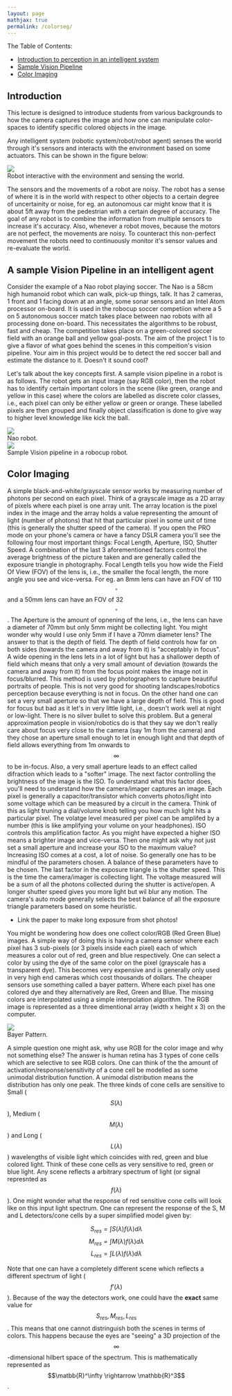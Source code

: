 ```yaml
---
layout: page
mathjax: true
permalink: /colorseg/
---
```

The Table of Contents:

- [Introduction to perception in an intelligent system](#intro)
- [Sample Vision Pipeline](#visionpipeline)
- [Color Imaging](#colimaging)

<a name='intro'></a>

## Introduction
This lecture is designed to introduce students from various backgrounds to how the camera captures the image and how one can manipulate color-spaces to identify specific colored objects in the image.

Any intelligent system (robotic system/robot/robot agent) senses the world through it's sensors and interacts with the environment based on some actuators. This can be shown in the figure below:

<div class="fig figcenter fighighlight">
  <img src="/assets/classify.png">
  <div class="figcaption">Robot interactive with the environment and sensing the world.</div>
</div>

The sensors and the movements of a robot are noisy. The robot has a sense of where it is in the world with respect to other objects to a certain degree of uncertainity or noise, for eg. an autonomous car might know that it is about 5ft away from the pedestrian with a certain degree of accuracy. The goal of any robot is to combine the information from multiple sensors to increase it's accuracy. Also, whenever a robot moves, because the motors are not perfect, the movements are noisy. To counteract this non-perfect movement the robots need to continuously monitor it's sensor values and re-evaluate the world. 

<a name='visionpipeline'></a>

## A sample Vision Pipeline in an intelligent agent
Consider the example of a Nao robot playing soccer. The Nao is a 58cm high humanoid robot which can walk, pick-up things, talk. It has 2 cameras, 1 front and 1 facing down at an angle, some sonar sensors and an Intel Atom processor on-board. It is used in the robocup soccer competiion where a 5 on 5 autonomous soccer match takes place between nao robots with all processing done on-board. This necessitates the algorithms to be robust, fast and cheap. The competition takes place on a green-colored soccer field with an orange ball and yellow goal-posts. The aim of the project 1 is to give a flavor of what goes behind the scenes in this compeition's vision pipeline. Your aim in this project would be to detect the red soccer ball and estimate the distance to it. Doesn't it sound cool?

Let's talk about the key concepts first. A sample vision pipeline in a robot is as follows. The robot gets an input image (say RGB color), then the robot has to identify certain important colors in the scene (like green, orange and yellow in this case) where the colors are labelled as discrete color classes, i.e., each pixel can only be either yellow or green or orange. These labelled pixels are then grouped and finally object classification is done to give way to higher level knowledge like kick the ball.


<div class="fig figcenter fighighlight">
  <img src="/assets/classify.png">
  <div class="figcaption">Nao robot.</div>
</div>


<div class="fig figcenter fighighlight">
  <img src="/assets/classify.png">
  <div class="figcaption">Sample Vision pipeline in a robocup robot.</div>
</div>

<a name='colimaging'></a>

## Color Imaging
A simple black-and-white/grayscale sensor works by measuring number of photons per second on each pixel. Think of a grayscale image as a 2D array of pixels where each pixel is one array unit. The array location is the pixel index in the image and the array holds a value representing the amount of light (number of photons) that hit that particular pixel in some unit of time (this is generally the shutter speed of the camera). If you open the PRO mode on your phone's camera or have a fancy DSLR camera you'll see the following four most important things: Focal Length, Aperture, ISO, Shutter Speed. A combination of the last 3 aforementioned factors control the average brightness of the picture taken and are generally called the exposure triangle in photography. Focal Length tells you how wide the Field Of View (FOV) of the lens is, i.e., the smaller the focal length, the more angle you see and vice-versa. For eg. an 8mm lens can have an FOV of 110$$^\circ$$ and a 50mm lens can have an FOV of 32$$^\circ$$. The Aperture is the amount of opnening of the lens, i.e., the lens can have a diameter of 70mm but only 5mm might be collecting light. You might wonder why would I use only 5mm if I have a 70mm diameter lens? The answer to that is the depth of field. The depth of field controls how far on both sides (towards the camera and away from it) is "acceptably in focus". A wide opening in the lens lets in a lot of light but has a shallower depth of field which means that only a very small amount of deviation (towards the camera and away from it) from the focus point makes the image not in focus/blurred. This method is used by photographers to capture beautiful portraits of people. This is not very good for shooting landscapes/robotics perception because everything is not in focus. On the other hand one can set a very small aperture so that we have a large depth of field. This is good for focus but bad as it let's in very little light, i.e., doesn't work well at night or low-light. There is no silver bullet to solve this problem. But a general approximation people in vision/robotics do is that they say we don't really care about focus very close to the camera (say 1m from the camera) and they chose an aperture small enough to let in enough light and that depth of field allows everything from 1m onwards to $$\infty$$ to be in-focus. Also, a very small aperture leads to an effect called difraction which leads to a "softer" image. The next factor controlling the brightness of the image is the ISO. To understand what this factor does, you'll need to understand how the camera/imager captures an image. Each pixel is generally a capacitor/transistor which converts photos/light into some voltage which can be measured by a circuit in the camera. Think of this as light truning a dial/volume knob telling you how much light hits a particular pixel. The volatge level measured per pixel can be amplifed by a number (this is like amplifying your volume on your headphones). ISO controls this amplification factor. As you might have expected a higher ISO means a brighter image and vice-versa. Then one might ask why not just set a small aperture and increase your ISO to the maximum value? Increasing ISO comes at a cost, a lot of noise. So generally one has to be mindful of the parameters chosen. A balance of these parameters have to be chosen. The last factor in the exposure triangle is the shutter speed. This is the time the camera/imager is collecting light. The voltage measured will be a sum of all the photons collected during the shutter is active/open. A longer shutter speed gives you more light but wil blur any motion. The camera's auto mode generally selects the best balance of all the exposure triangle parameters based on some heuristic. 

- Link the paper to make long exposure from shot photos!

You might be wondering how does one collect color/RGB (Red Green Blue) images. A simple way of doing this is having a camera sensor where each pixel has 3 sub-pixels (or 3 pixels inside each pixel) each of which measures a color out of red, green and blue respectively. One can select a color by using the dye of the same color on the pixel (grayscale has a transparent dye). This becomes very expensive and is generally only used in very high end cameras which cost thousands of dollars. The cheaper sensors use something called a bayer pattern. Where each pixel has one colored dye and they alternatively are Red, Green and Blue. The missing colors are interpolated using a simple interpolation algorithm. The RGB image is represented as a three dimentional array (width x height x 3) on the computer. 


<div class="fig figcenter fighighlight">
  <img src="/assets/classify.png">
  <div class="figcaption">Bayer Pattern.</div>
</div>


A simple question one might ask, why use RGB for the color image and why not something else? The answer is human retina has 3 types of cone cells which are selective to see RGB colors. One can think of the the amount of activation/response/sensitivity of a cone cell be modelled as some unimodal distribution function. A unimodal distribution means the distribution has only one peak. The three kinds of cone cells are sensitive to Small ($$S(\lambda)$$), Medium ($$M(\lambda)$$) and Long ($$L(\lambda)$$) wavelengths of visible light which coincides with red, green and blue colored light. Think of these cone cells as very sensitive to red, green or blue light. Any scene reflects a arbitrary spectrum of light (or signal represnted as $$f(\lambda)$$). One might wonder what the response of red sensitive cone cells will look like on this input light spectrum. One can represent the response of the S, M and L detectors/cone cells by a super simplified model given by:

$$ S_{res}=\int S(\lambda)f(\lambda) d\lambda$$
$$ M_{res}=\int M(\lambda)f(\lambda) d\lambda$$
$$ L_{res}=\int L(\lambda)f(\lambda) d\lambda$$

Note that one can have a completely different scene which reflects a different spectrum of light ($$f'(\lambda)$$). Because of the way the detectors work, one could have the **exact** same value for $$ S_{res}, M_{res}, L_{res}$$. This means that one cannot distringuish both the scenes in terms of colors. This happens because the eyes are "seeing" a 3D projection of the $$\infty$$-dimensional hilbert space of the spectrum. This is mathematically represented as $$\matbb{R}^\infty \rightarrow \mathbb{R}^3$$.







